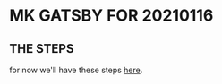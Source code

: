 # MK GATSBY FOR 20210116

## THE STEPS

for now we'll have these steps [here](./shows/gatsby-journals-2021-01/mk-gatsby-20210116-how-to).
